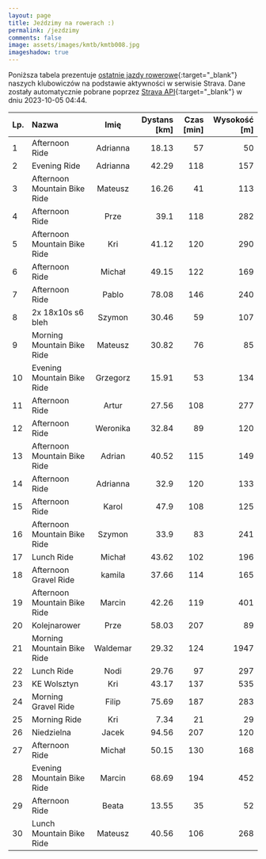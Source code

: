 ```yaml
---
layout: page
title: Jeździmy na rowerach :)
permalink: /jezdzimy
comments: false
image: assets/images/kmtb/kmtb008.jpg
imageshadow: true
---
```


Poniższa tabela prezentuje [ostatnie jazdy rowerowe](https://www.strava.com/clubs/336381){:target="_blank"} naszych klubowiczów na podstawie aktywności w serwisie Strava. Dane zostały automatycznie pobrane poprzez [Strava API](https://developers.strava.com/docs/reference/#api-Clubs-getClubActivitiesById){:target="_blank"} w dniu 2023-10-05 04:44.

Lp. | Nazwa | Imię | Dystans [km] | Czas [min] | Wysokość [m]
:--- | :--- | :---: | ---: | ---: | ---:
1|Afternoon Ride|Adrianna|18.13|57|50
2|Evening Ride|Adrianna|42.29|118|157
3|Afternoon Mountain Bike Ride|Mateusz|16.26|41|113
4|Afternoon Ride|Prze|39.1|118|282
5|Afternoon Mountain Bike Ride|Kri|41.12|120|290
6|Afternoon Ride|Michał|49.15|122|169
7|Afternoon Ride|Pablo|78.08|146|240
8|2x 18x10s s6 bleh|Szymon|30.46|59|107
9|Morning Mountain Bike Ride|Mateusz|30.82|76|85
10|Evening Mountain Bike Ride|Grzegorz|15.91|53|134
11|Afternoon Ride|Artur|27.56|108|277
12|Afternoon Ride|Weronika|32.84|89|120
13|Afternoon Mountain Bike Ride|Adrian|40.52|115|149
14|Afternoon Ride|Adrianna|32.9|120|133
15|Afternoon Ride|Karol|47.9|108|125
16|Afternoon Mountain Bike Ride|Szymon|33.9|83|241
17|Lunch Ride|Michał|43.62|102|196
18|Afternoon Gravel Ride|kamila|37.66|114|165
19|Afternoon Mountain Bike Ride|Marcin|42.26|119|401
20|Kolejnarower|Prze|58.03|207|89
21|Morning Mountain Bike Ride|Waldemar|29.32|124|1947
22|Lunch Ride|Nodi|29.76|97|297
23|KE Wolsztyn|Kri|43.17|137|535
24|Morning Gravel Ride|Filip|75.69|187|283
25|Morning Ride|Kri|7.34|21|29
26|Niedzielna|Jacek|94.56|207|120
27|Afternoon Ride|Michał|50.15|130|168
28|Evening Mountain Bike Ride|Marcin|68.69|194|452
29|Afternoon Ride|Beata|13.55|35|52
30|Lunch Mountain Bike Ride|Mateusz|40.56|106|268
